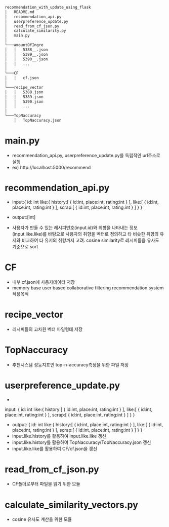```bash
recommendation_with_update_using_flask
│   README.md
│   recommendation_api.py
│   userpreference_update.py
│   read_from_cf_json.py
│   calculate_similarity.py
│   main.py
│ 
└───amountOfIngre
│   │   5388__.json
│   │   5389__.json
│   │   5390__.json
│   │   ...
│   
└───CF
│   │   cf.json
│   
└───recipe_vector
│   │   5388.json
│   │   5389.json
│   │   5390.json
│   │   ...
│
└───TopNaccuracy
    │   TopNaccuracy.json

```
# main.py
- recommendation_api.py, userpreference_update.py를 독립적인 url주소로 실행
- ex) http://localhost:5000/recommend

# recommendation_api.py
- input:{
    id: int
    like:{
        history:[
            {
                id:int,
                place:int,
                rating:int
            }
        ],
        like:[
            {
                id:int,
                place:int,
                rating:int
            }
        ],
        scrap:[
            {
                id:int,
                place:int,
                rating:int
            }
        ]
    }
}

- output:[int]

- 사용자가 만들 수 있는 레시피번호(input.id)와 취향을 나타내는 정보(input.like.like)를 바탕으로 사용자의 취향을 벡터로 정의하고 
타 비슷한 취향의 유저와 비교하여 타 유저의 취향까지 고려. cosine similarity로 레시피들을 유사도 기준으로 sort

# CF
- 내부 cf.json에 사용자데이터 저장
- memory base user based collaborative filtering recommendation system 적용목적

# recipe_vector
- 레시피들의 고차원 벡터 파일형태 저장

# TopNaccuracy
- 추천시스템 성능지표인 top-n-accuracy측정을 위한 파일 저장


# userpreference_update.py
- 
input: {
    id: int
    like:{
        history:[
            {
                id:int,
                place:int,
                rating:int
            }
        ],
        like:[
            {
                id:int,
                place:int,
                rating:int
            }
        ],
        scrap:[
            {
                id:int,
                place:int,
                rating:int
            }
        ]
    }
}

- output: {
    id: int
    like:{
        history:[
            {
                id:int,
                place:int,
                rating:int
            }
        ],
        like:[
            {
                id:int,
                place:int,
                rating:int
            }
        ],
        scrap:[
            {
                id:int,
                place:int,
                rating:int
            }
        ]
    }
}
- input.like.history를 활용하여 input.like.like 갱신
- input.like.history를 활용하여 TopNaccuracy/TopNaccuracy.json 갱신
- input.like.like를 활용하여 CF/cf.json을 갱신


# read_from_cf_json.py
- CF폴더로부터 파일을 읽기 위한 모듈

# calculate_similarity_vectors.py
- cosine 유사도 계산을 위한 모듈